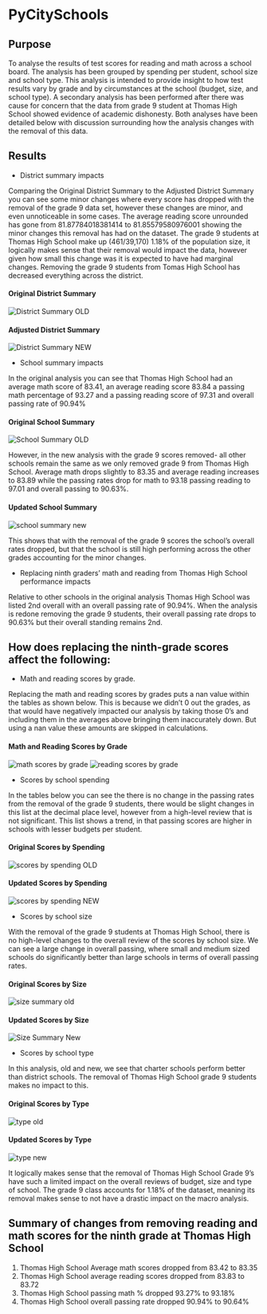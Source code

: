 # PyCitySchools
## Purpose

To analyse the results of test scores for reading and math across a school board. The analysis has been grouped by spending per student, school size and school type. This analysis is intended to provide insight to how test results vary by grade and by circumstances at the school (budget, size, and school type). 
A secondary analysis has been performed after there was cause for concern that the data from grade 9 student at Thomas High School showed evidence of academic dishonesty. Both analyses have been detailed below with discussion surrounding how the analysis changes with the removal of this data. 


## Results
* District summary impacts

Comparing the Original District Summary to the Adjusted District Summary you can see some minor changes where every score has dropped with the removal of the grade 9 data set, however these changes are minor, and even unnoticeable in some cases.  The average reading score unrounded has gone from 81.87784018381414 to 81.85579580976001 showing the minor changes this removal has had on the dataset. The grade 9 students at Thomas High School make up (461/39,170) 1.18% of the population size, it logically makes sense that their removal would impact the data, however given how small this change was it is expected to have had marginal changes. Removing the grade 9 students from Tomas High School has decreased everything across the district.

#### Original District Summary
![District Summary OLD](https://user-images.githubusercontent.com/85718354/126074525-2ec16520-51ba-4beb-8f92-0f61c19112f1.JPG)

#### Adjusted District Summary
![District Summary NEW](https://user-images.githubusercontent.com/85718354/126074453-a50425cc-c93f-4af0-bbd7-8e0acb2aeb17.JPG)

* School summary impacts 

In the original analysis you can see that Thomas High School had an average math score of 83.41, an average reading score 83.84 a passing math percentage of 93.27 and a passing reading score of 97.31  and  overall passing rate of 90.94%

#### Original School Summary
![School Summary OLD](https://user-images.githubusercontent.com/85718354/126075087-68f1b0ac-4303-453a-ab51-5a0280aa485e.JPG)

However, in the new analysis with the grade 9 scores removed- all other schools remain the same as we only removed grade 9 from Thomas High School. 
Average math drops slightly to 83.35 and average reading increases to 83.89 while the passing rates drop for math to 93.18 passing reading to 97.01 and overall passing to 90.63%.

#### Updated School Summary
![school summary new](https://user-images.githubusercontent.com/85718354/126076830-cd8e685b-9821-4c7f-ba95-1dfaaa7b0d4d.JPG)

This shows that with the removal of the grade 9 scores the school’s overall rates dropped, but that the school is still high performing across the other grades accounting for the minor changes.


* Replacing ninth graders’ math and reading from Thomas High School performance impacts

Relative to other schools in the original analysis Thomas High School was listed 2nd overall with an overall passing rate of 90.94%. When the analysis is redone removing the grade 9 students, their overall passing rate drops to 90.63% but their overall standing remains 2nd. 

## How does replacing the ninth-grade scores affect the following:
* Math and reading scores by grade.

Replacing the math and reading scores by grades puts a nan value within the tables as shown below. This is because we didn’t 0 out the grades, as that would have negatively impacted our analysis by taking those 0’s and including them in the averages above bringing them inaccurately down. But using a nan value these amounts are skipped in calculations.

#### Math and Reading Scores by Grade
![math scores by grade](https://user-images.githubusercontent.com/85718354/126075573-08a247bb-b5d8-4700-b998-5c3af86fbfa3.JPG)
![reading scores by grade](https://user-images.githubusercontent.com/85718354/126075574-25874cda-9e31-402e-adc1-565839fdb0c7.JPG)

* Scores by school spending

In the tables below you can see the there is no change in the passing rates from the removal of the grade 9 students, there would be slight changes in this list at the decimal place level, however from a high-level review that is not significant. This list shows a trend, in that passing scores are higher in schools with lesser budgets per student.

#### Original Scores by Spending

![scores by spending OLD](https://user-images.githubusercontent.com/85718354/126075644-7451f158-c48a-47d1-932c-fed11aa78181.JPG)
#### Updated Scores by Spending

![scores by spending NEW](https://user-images.githubusercontent.com/85718354/126076397-ac0e730b-a061-4756-8d4d-012ca3e71157.JPG)


* Scores by school size

With the removal of the grade 9 students at Thomas High School, there is no high-level changes to the overall review of the scores by school size. We can see a large change in overall passing, where small and medium sized schools do significantly better than large schools in terms of overall passing rates. 

#### Original Scores by Size
![size summary old](https://user-images.githubusercontent.com/85718354/126075786-379f1a6b-ebeb-499b-8ab9-5397f0f089a9.JPG)

#### Updated Scores by Size
![Size Summary New](https://user-images.githubusercontent.com/85718354/126076475-daf753c5-68e8-4b4e-b1a0-798a8aa56ade.JPG)


* Scores by school type

In this analysis, old and new, we see that charter schools perform better than district schools. The removal of Thomas High School grade 9 students makes no impact to this. 
#### Original Scores by Type
![type old](https://user-images.githubusercontent.com/85718354/126075892-61f5e6d9-b93e-4452-8ed4-a422429c919d.JPG)
#### Updated Scores by Type
![type new](https://user-images.githubusercontent.com/85718354/126076562-2792fbc0-2aa3-47b8-8ebd-0923b794bf72.JPG)


It logically makes sense that the removal of Thomas High School Grade 9’s have such a limited impact on the overall reviews of budget, size and type of school. The grade 9 class accounts for 1.18% of the dataset, meaning its removal makes sense to not have a drastic impact on the macro analysis.

## Summary of changes from removing reading and math scores for the ninth grade at Thomas High School
1. Thomas High School Average math scores dropped from 83.42 to 83.35
2. Thomas High School average reading scores dropped from 83.83 to 83.72
3. Thomas High School passing math % dropped 93.27% to 93.18%
4. Thomas High School overall passing rate dropped 90.94% to 90.64%


